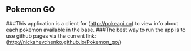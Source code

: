 ## Pokemon GO

###This application is a client for (http://pokeapi.co) to view info about each pokemon available in the base.
###The best way to run the app is to use github pages via the current link: (http://nickshevchenko.github.io/Pokemon_go/)
